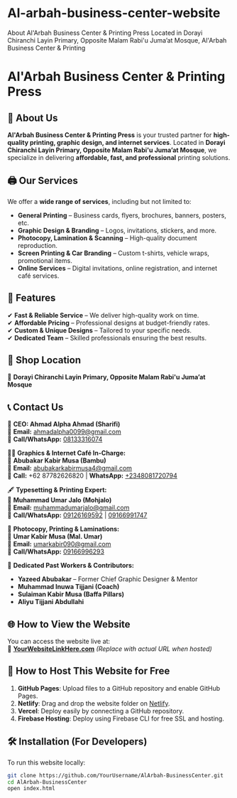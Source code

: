# Al-arbah-business-center-website
About Al'Arbah Business Center &amp; Printing Press Located in Dorayi Chiranchi Layin Primary, Opposite Malam Rabi'u Juma’at Mosque, Al'Arbah Business Center &amp; Printing
# Al'Arbah Business Center & Printing Press

## 🌟 About Us
**Al'Arbah Business Center & Printing Press** is your trusted partner for **high-quality printing, graphic design, and internet services**. Located in **Dorayi Chiranchi Layin Primary, Opposite Malam Rabi'u Juma’at Mosque**, we specialize in delivering **affordable, fast, and professional** printing solutions.

## 🖨 Our Services
We offer a **wide range of services**, including but not limited to:
- **General Printing** – Business cards, flyers, brochures, banners, posters, etc.
- **Graphic Design & Branding** – Logos, invitations, stickers, and more.
- **Photocopy, Lamination & Scanning** – High-quality document reproduction.
- **Screen Printing & Car Branding** – Custom t-shirts, vehicle wraps, promotional items.
- **Online Services** – Digital invitations, online registration, and internet café services.

## 🚀 Features
✔ **Fast & Reliable Service** – We deliver high-quality work on time.  
✔ **Affordable Pricing** – Professional designs at budget-friendly rates.  
✔ **Custom & Unique Designs** – Tailored to your specific needs.  
✔ **Dedicated Team** – Skilled professionals ensuring the best results.  

## 📌 Shop Location  
📍 **Dorayi Chiranchi Layin Primary, Opposite Malam Rabi'u Juma’at Mosque**  

## 📞 Contact Us  
👤 **CEO: Ahmad Alpha Ahmad (Sharifi)**  
📧 **Email:** [ahmadalpha0099@gmail.com](mailto:ahmadalpha0099@gmail.com)  
📱 **Call/WhatsApp:** [08133316074](https://wa.me/2348133316074)  

👨‍🎨 **Graphics & Internet Café In-Charge:**  
👤 **Abubakar Kabir Musa (Bambu)**  
📧 **Email:** [abubakarkabirmusa4@gmail.com](mailto:abubakarkabirmusa4@gmail.com)  
📱 **Call:** +62 87782626820 | **WhatsApp:** [+2348081720794](https://wa.me/2348081720794)  

🖋 **Typesetting & Printing Expert:**  
👤 **Muhammad Umar Jalo (Mohjalo)**  
📧 **Email:** [muhammadumarjalo@gmail.com](mailto:muhammadumarjalo@gmail.com)  
📱 **Call/WhatsApp:** [09126169592](https://wa.me/2349126169592) | [09166991747](https://wa.me/2349166991747)  

📄 **Photocopy, Printing & Laminations:**  
👤 **Umar Kabir Musa (Mal. Umar)**  
📧 **Email:** [umarkabir090@gmail.com](mailto:umarkabir090@gmail.com)  
📱 **Call/WhatsApp:** [09166996293](https://wa.me/2349166996293)  

🔰 **Dedicated Past Workers & Contributors:**  
- **Yazeed Abubakar** – Former Chief Graphic Designer & Mentor  
- **Muhammad Inuwa Tijjani (Coach)**  
- **Sulaiman Kabir Musa (Baffa Pillars)**  
- **Aliyu Tijjani Abdullahi**  

## 🌐 How to View the Website  
You can access the website live at:  
🔗 **[YourWebsiteLinkHere.com](#)** *(Replace with actual URL when hosted)*  

## 📌 How to Host This Website for Free  
1. **GitHub Pages**: Upload files to a GitHub repository and enable GitHub Pages.  
2. **Netlify**: Drag and drop the website folder on [Netlify](https://www.netlify.com/).  
3. **Vercel**: Deploy easily by connecting a GitHub repository.  
4. **Firebase Hosting**: Deploy using Firebase CLI for free SSL and hosting.  

## 🛠 Installation (For Developers)  
To run this website locally:  
```bash
git clone https://github.com/YourUsername/AlArbah-BusinessCenter.git
cd AlArbah-BusinessCenter
open index.html
